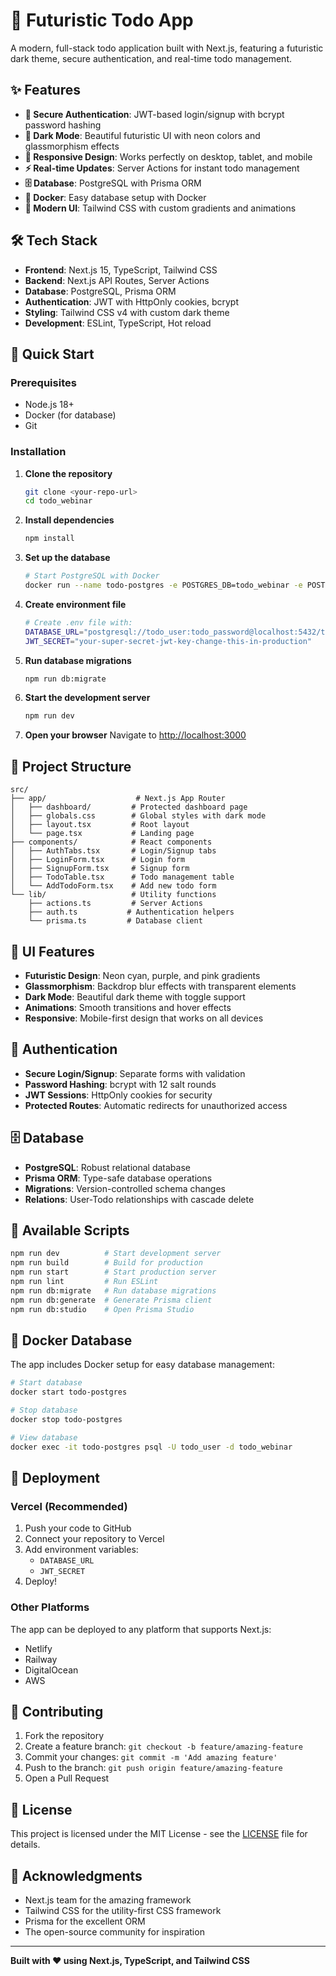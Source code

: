 # 🚀 Futuristic Todo App

A modern, full-stack todo application built with Next.js, featuring a futuristic dark theme, secure authentication, and real-time todo management.

## ✨ Features

- **🔐 Secure Authentication**: JWT-based login/signup with bcrypt password hashing
- **🌙 Dark Mode**: Beautiful futuristic UI with neon colors and glassmorphism effects
- **📱 Responsive Design**: Works perfectly on desktop, tablet, and mobile
- **⚡ Real-time Updates**: Server Actions for instant todo management
- **🗄️ Database**: PostgreSQL with Prisma ORM
- **🐳 Docker**: Easy database setup with Docker
- **🎨 Modern UI**: Tailwind CSS with custom gradients and animations

## 🛠️ Tech Stack

- **Frontend**: Next.js 15, TypeScript, Tailwind CSS
- **Backend**: Next.js API Routes, Server Actions
- **Database**: PostgreSQL, Prisma ORM
- **Authentication**: JWT with HttpOnly cookies, bcrypt
- **Styling**: Tailwind CSS v4 with custom dark theme
- **Development**: ESLint, TypeScript, Hot reload

## 🚀 Quick Start

### Prerequisites

- Node.js 18+
- Docker (for database)
- Git

### Installation

1. **Clone the repository**

   ```bash
   git clone <your-repo-url>
   cd todo_webinar
   ```

2. **Install dependencies**

   ```bash
   npm install
   ```

3. **Set up the database**

   ```bash
   # Start PostgreSQL with Docker
   docker run --name todo-postgres -e POSTGRES_DB=todo_webinar -e POSTGRES_USER=todo_user -e POSTGRES_PASSWORD=todo_password -p 5432:5432 -d postgres:15
   ```

4. **Create environment file**

   ```bash
   # Create .env file with:
   DATABASE_URL="postgresql://todo_user:todo_password@localhost:5432/todo_webinar?schema=public"
   JWT_SECRET="your-super-secret-jwt-key-change-this-in-production"
   ```

5. **Run database migrations**

   ```bash
   npm run db:migrate
   ```

6. **Start the development server**

   ```bash
   npm run dev
   ```

7. **Open your browser**
   Navigate to [http://localhost:3000](http://localhost:3000)

## 📁 Project Structure

```
src/
├── app/                    # Next.js App Router
│   ├── dashboard/         # Protected dashboard page
│   ├── globals.css        # Global styles with dark mode
│   ├── layout.tsx         # Root layout
│   └── page.tsx           # Landing page
├── components/            # React components
│   ├── AuthTabs.tsx       # Login/Signup tabs
│   ├── LoginForm.tsx      # Login form
│   ├── SignupForm.tsx     # Signup form
│   ├── TodoTable.tsx      # Todo management table
│   └── AddTodoForm.tsx    # Add new todo form
└── lib/                   # Utility functions
    ├── actions.ts         # Server Actions
    ├── auth.ts           # Authentication helpers
    └── prisma.ts         # Database client
```

## 🎨 UI Features

- **Futuristic Design**: Neon cyan, purple, and pink gradients
- **Glassmorphism**: Backdrop blur effects with transparent elements
- **Dark Mode**: Beautiful dark theme with toggle support
- **Animations**: Smooth transitions and hover effects
- **Responsive**: Mobile-first design that works on all devices

## 🔐 Authentication

- **Secure Login/Signup**: Separate forms with validation
- **Password Hashing**: bcrypt with 12 salt rounds
- **JWT Sessions**: HttpOnly cookies for security
- **Protected Routes**: Automatic redirects for unauthorized access

## 🗄️ Database

- **PostgreSQL**: Robust relational database
- **Prisma ORM**: Type-safe database operations
- **Migrations**: Version-controlled schema changes
- **Relations**: User-Todo relationships with cascade delete

## 📝 Available Scripts

```bash
npm run dev          # Start development server
npm run build        # Build for production
npm run start        # Start production server
npm run lint         # Run ESLint
npm run db:migrate   # Run database migrations
npm run db:generate  # Generate Prisma client
npm run db:studio    # Open Prisma Studio
```

## 🐳 Docker Database

The app includes Docker setup for easy database management:

```bash
# Start database
docker start todo-postgres

# Stop database
docker stop todo-postgres

# View database
docker exec -it todo-postgres psql -U todo_user -d todo_webinar
```

## 🚀 Deployment

### Vercel (Recommended)

1. Push your code to GitHub
2. Connect your repository to Vercel
3. Add environment variables:
   - `DATABASE_URL`
   - `JWT_SECRET`
4. Deploy!

### Other Platforms

The app can be deployed to any platform that supports Next.js:

- Netlify
- Railway
- DigitalOcean
- AWS

## 🤝 Contributing

1. Fork the repository
2. Create a feature branch: `git checkout -b feature/amazing-feature`
3. Commit your changes: `git commit -m 'Add amazing feature'`
4. Push to the branch: `git push origin feature/amazing-feature`
5. Open a Pull Request

## 📄 License

This project is licensed under the MIT License - see the [LICENSE](LICENSE) file for details.

## 🙏 Acknowledgments

- Next.js team for the amazing framework
- Tailwind CSS for the utility-first CSS framework
- Prisma for the excellent ORM
- The open-source community for inspiration

---

**Built with ❤️ using Next.js, TypeScript, and Tailwind CSS**
